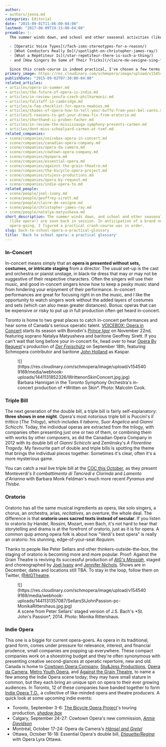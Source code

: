```yaml
---
author:
- authors/jenna.md
categories: Editorial
date: "2015-09-01T11:06:00-04:00"
lastmod: "2017-08-09T19:15:00-04:00"
preamble: |-
  The summer winds down, and school and other seasonal activities (like opera!) are soon back in session. In anticipation of a brand new season of opera-going, I figured a practical crash-course was in order. For some of the basics, I can direct you to a few posts:

  - [Operatic Voice Types](/fach-isms-stereotypes-for-a-reason/)
  - [What Conductors Really Do](/spotlight-on-christopher-james-ray/)
  - [What a Répétiteur Is](/star-repetiteur-there-is-such-a-thing/)
  - and [How Singers Do Some of Their Tricks](/claire-de-sevigne-sing-fast-high/)

  Since this crash-course is indeed practical, I've chosen a few terms from the opera dictionary you'll need to have in your back pocket as you check out upcoming opera, 2015/16-style.
primary_image: https://res.cloudinary.com/schmopera/image/upload/v1545409169/media/webhook-uploads/1502320517718/2017-08-10---Glossary.jpg.jpg
publishDate: "2015-09-02T07:30:00-04:00"
related_articles:
- articles/opera-in-summer.md
- articles/the-future-of-opera-is-indie.md
- articles/in-review-jenufa-czech-philharmonic.md
- articles/falstaff-in-cambridge.md
- articles/a-faq-checklist-for-opera-newbies.md
- articles/shades-of-opera-how-to-tell-your-buffo-from-your-bel-canto.md
- articles/5-reasons-to-get-your-drama-fix-from-oratorio.md
- articles/shorthand-ii-proben-facher.md
- articles/in-review-the-mississauga-symphony-presents-carmen.md
- articles/dont-miss-schoolyard-carmen-at-tsmf.md
related_companies:
- scene/companies/voicebox-opera-in-concert.md
- scene/companies/canadian-opera-company.md
- scene/companies/opera-da-camera.md
- scene/companies/cowtown-opera-company.md
- scene/companies/myopera.md
- scene/companies/essential-opera.md
- scene/companies/against-the-grain-theatre.md
- scene/companies/the-bicycle-opera-project.md
- scene/companies/stujess-productions.md
- scene/companies/opera-by-request.md
- scene/companies/indie-opera-to.md
related_people:
- scene/people/joel-ivany.md
- scene/people/geoffrey-sirett.md
- scene/people/claire-de-sevigne.md
- scene/people/christopher-james-ray.md
- scene/people/natalya-matyusheva.md
short_description: The summer winds down, and school and other seasonal activities
  (like opera!) are soon back in session. In anticipation of a brand new season of
  opera-going, I figured a practical crash-course was in order.
slug: back-to-school-opera-a-practical-glossary
title: 'Back to school opera: a practical glossary'
---
```


### In-Concert

In-concert means simply that an **opera is presented without sets, costumes, or intricate staging** from a director. The usual set-up is the cast and orchestra or pianist onstage, in black-tie dress that may or may not be suggestive of their respective characters. Often the singers will use their music, and good in-concert singers know how to keep a pesky music stand from hindering your enjoyment of their performance. In-concert performances are great for focusing right in on the music, and I like the opportunity to watch singers work without the added layers of costumes and sets (which can also mean greater distances). Bonus: operas that can be expensive or risky to put up in full production often get heard in-concert.

Toronto is home to two great places to catch in-concert performances and hear some of Canada's serious operatic talent. [VOICEBOX: Opera in Concert](/scene/companies/voicebox-opera-in-concert/) starts its season with Borodin's [*Prince Igor*](http://www.operainconcert.com/PrinceIgor_syn.html) on November 22nd, featuring soprano Natalya Matyusheva and baritone Geoffrey Sirett. If you can't wait that long before your in-concert fix, head over to hear [Opera By Request](/scene/companies/opera-by-request/)'s production of [*Der Freischütz*](http://operabyrequest.ca/wordpress/) on September 18th, featuring Schmopera contributor and baritone [John Holland](http://www.schmopera.com/don-giovanni-at-the-estates-theatre/) as Kaspar.

<figure data-type="image">![](https://res.cloudinary.com/schmopera/image/upload/v1545409169/media/webhook-uploads/1441131852326/WrittenonSkinConcert.jpg.jpg)
<figcaption>Barbara Hannigan in the Toronto Symphony Orchestra's in-concert production of *Written on Skin*. Photo: Malcolm Cook.</figcaption>
</figure>

### Triple Bill

The next generation of the double bill, a triple bill is fairly self-explanatory: **three shows in one night**. Opera's most notorious triple bill is Puccini's *Il trittico* (*The Trilogy*), which includes *Il tabarro*, *Suor Angelica* and *Gianni Schicchi*. Today, the individual operas are extracted from the trilogy, with companies often presenting just one or two of them, or combining them with works by other composers, as did the Canadian Opera Company in 2012 with its double bill of *Gianni Schicchi* and Zemlinsky's *A Florentine Tragedy*. My favourite part of double and triple bills is spotting the theme that brings the individual pieces together. Sometimes it's clear, often it's a more mysterious game.

You can catch a real live triple bill at the [COC this October](http://www.coc.ca/PerformancesAndTickets/1516Season/PyramusandThisbe.aspx), as they present Monteverdi's *Il combattimento di Tancredi e Clorinda* and *Lamento d'Arianna* with Barbara Monk Feldman's much more recent *Pyramus and Thisbe*.

### Oratorio

Oratorio has all the same musical ingredients as opera, like solo singers, a chorus, an orchestra, arias, *recitatives*, an overture, the whole deal. The difference is that **oratorio uses sacred texts instead of secular**. If you listen to oratorio by Handel, Rossini, Mozart, even Bach, it's not hard to hear that storytelling and drama is at the forefront of oratorio, just as it is for opera. A common quip among opera folk is about how "Verdi's best opera" is really an oratorio: his stunning, edge-of-your-seat *Requiem*.

Thanks to people like Peter Sellars and other thinkers-outside-the-box, the staging of oratorio is becoming more and more popular. Proof: Against the Grain Theatre is reviving its successful production of [*AtG's Messiah*](http://againstthegraintheatre.com/shows/atgmessiah), staged and choreographed by [Joel Ivany](/scene/people/joel-ivany/) and [Jennifer Nichols](https://twitter.com/JennEMethod). Shows are in December, dates and locations still TBA. To stay in the loop, follow them on Twitter, [@AtGTheatre](https://twitter.com/AtGtheatre).

<figure data-type="image">![](https://res.cloudinary.com/schmopera/image/upload/v1545409169/media/webhook-uploads/1441131357087/SellarsStJohnPassion-pc-MonikaRittershaus.jpg.jpg)
<figcaption>A scene from Peter Sellars' staged version of J.S. Bach's *St. John's Passion*, 2014. Photo: Monika Rittershaus.</figcaption>
</figure>

### Indie Opera

This one is a biggie for current opera-goers. As opera in its traditional, grand form, comes under pressure for relevance, interest, and financial prudence, small companies are popping up everywhere. These compact companies work on a shoestring budget and they're often synonymous with presenting creative second-glances at operatic repertoire, new and old. Canada is home to [Cowtown Opera Company](/scene/companies/cowtown-opera-company/), [Stu&Jess Productions](/scene/companies/stujess-productions/), [Opera da Camera](/scene/companies/opera-da-camera/), [Metro Youth Opera](/scene/companies/metro-youth-opera/), and [Against the Grain Theatre](/scene/companies/against-the-grain-theatre/), to name a few among the Indie Opera scene today; they may have small stature in common, but they each bring an unique spin on opera to their ever growing audiences. In Toronto, 12 of these companies have banded together to form [Indie Opera T.O.](/scene/companies/indie-opera-to/), a collective of like-minded opera and theatre producers. A quick look at some upcoming indie events:

- Toronto, September 3-6: [The Bicycle Opera Project](/scene/companies/the-bicycle-opera-project/)'s touring production, [*shadow box*](http://bicycleopera.com/tickets-ontario/)
- Calgary, September 24-27: Cowtown Opera's new commission, [*Annie Davidson*](http://www.eventbrite.ca/e/annie-davidson-tickets-17974222383)
- Montréal, October 17-24: Opera da Camera's [*Hänsel and Gretel*](http://www.operadacamera.ca/2015-16/hansel-und-gretel)
- Ottawa, October 16-18: Essential Opera's double bill, [*Etiquette/Regina*](https://operalyra.ca/etiquette-regina/) with Opera Lyra Ottawa.
